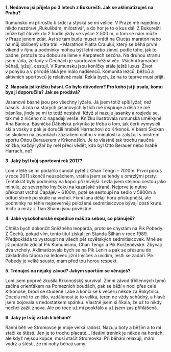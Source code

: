 **1. Nedávno jsi přijela po 3 letech z Bukurešti. Jak se aklimatizuješ na Prahu?**

Rumunsko mi přirostlo k srdci a stýská se mi velice. V Praze mě najednou nikdo nezdraví „Rukulíbám, milostivá“, a do hor je to o kus dál. Z Bukurešti může být člověk do 2 hodin jízdy ve výšce 2.500 m, o tom se nám může v Praze jenom zdát. Asi se tam budu muset vrátit na Ciucas maraton nebo na můj oblíbený ultra trail – Marathon Piatra Craiului, který se běhá první víkend v říjnu a podmínky mohou být letní nebo zimní, podle toho, jak to padne, protože tou dobou se láme v Karpatech sezóna. Na druhou stranu jsem ráda, že tady v Čechách je sportování běžná věc. Všichni kamarádi běhají, lyžují, cestují. V Rumunsku jsou koníčky stále ještě luxus. Život v pohybu a v přírodě láká jen málo nadšenců. Komunita lezců, běžců a aktivních sportovců je relativně malá. Řekla bych, že na to teprve musí přijít. 

**2. Napsala jsi knížku básní. Co bylo důvodem? Pro koho jsi ji psala, komu bys ji doporučila? Jak se prodává?**

Jasanové básně jsou pro všechny lyžaře. Já jsem totiž spíš lyžař, než básník. Jízda na starých jasanových lyžích mě inspiruje a dělá ze mě básníka, jindy se mi to totiž nestává. Když si nazuju jasanky a rozjedu se, tak mě z ničeho nic napadají verše. Knížku ilustrovala rumunská umělkyně Ana Banica. Básnička Ďábelská prkýnka je třeba o tom, jak čerti vymysleli ski a vosky a pak je doručili hraběti Harrachovi do Krkonoš. V básni Skokan se skokem na jasankách zázrakem ocitnu v minulosti a zalyžuji s mistrem sportu Ottou Berauerem v Krkonoších. Je to vlastně tak trochu naučná knížka, každý lyžař by měl přeci vědět, kdo byl Otto Berauer nebo hrabě Harrach, ne?

**3. Jaký byl tvůj sportovní rok 2017?**

Loni v létě se mi podařilo sundat pytel z Chan Tengri – 7010m. První pokus v roce 2011 skončil neúspěchem, vrátila jsem se tehdy s omrzlými prsty. Tentokrát byly podmínky na kopci příznivější. Lezla jsem stejnou cestou jako minule, ze severního Inylčeku na kazašské straně. Nejprve je nutno překonat vrchol Čapájev – 6100m, poté se sestoupí na sedlo v 5800m a odtud strmě po skále na vrchol. Fixní lana dělají horu přístupnější, ale podmínky na téhle nejseverněji položené sedmitisícovce bývají dosti kruté. Vichr a mráz z Tian Shanu jsou pověstné. 

**4. Jaké vysokohorské expedice máš za sebou, co plánuješ?**

Chtěla bych dokončit Sněžného leoparda, proto se chystám na Pik Pobedy. Z Čechů, pokud vím, tento titul získal jen Standa Šilhán v roce 1989. Předpokládá to vystoupit na všech pět sovětských sedmitisícovek. Mně se již podařilo zdolat Pik Komunismu, Chan Tengri a Pik Korženěvské. Zbývají dva vrcholy. Aklimatizovala bych se na Pik Lenin a pak se přesunu do základního tábora na ledovec jižní Inylček a uvidím, jestli se zadaří. Pik Pobedy je velké sousto, mám před tou horou respekt. 

**5. Trénuješ na nějaký závod? Jakým sportům se věnuješ?**

Loni jsem poprvé zkusila Krkonošský survival. Zimní závod tříčlenných týmů začíná orienťákem na Pomezních boudách, pak se běží v noci přes celé Krkonoše, brodí se studené Labe a končí se k večeru někde za Rokytnicí. Docela mě to zničilo, vzdálenost je to veliká, terén ne vždy schůdný, a hlavě jsem bojovala s nedostatkem spánku. Vlastně jsem si říkala, že už to nikdy nechci zažít znova. Ale po roce už mi pookřálo a už jsem zas přihlášená.

**6. Jaký je tvůj vztah k běhání?**

Ranní běh ve Stromovce je moje velká radost. Nazuju boty a běžím a to mi stačí ke štěstí. Jen je to trochu placaté… Ideální trénink je někde na horách, ale když nejsou kopce, musí stačit Stromovka. Při běhání relaxuji, mám výdrž a štěstí, že mi nohy běhají samy. 